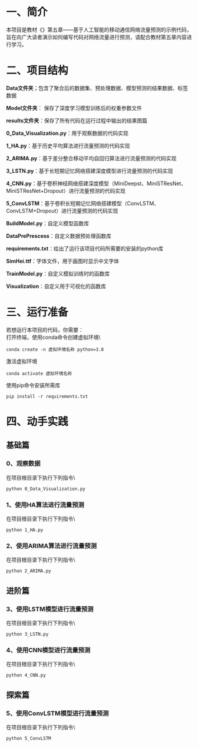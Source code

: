 # 一、简介
本项目是教材《》第五章——基于人工智能的移动通信网络流量预测的示例代码，旨在向广大读者演示如何编写代码对网络流量进行预测，请配合教材第五章内容进行学习。
# 二、项目结构
**Data文件夹**；包含了聚合后的数据集、预处理数据、模型预测的结果数据、标签数据

**Model文件夹**： 保存了深度学习模型训练后的权重参数文件

**results文件夹**：保存了所有代码在运行过程中输出的结果图篇

**0_Data_Visualization.py**：用于观察数据的代码实现

**1_HA.py**：基于历史平均算法进行流量预测的代码实现

**2_ARIMA.py**：基于差分整合移动平均自回归算法进行流量预测的代码实现

**3_LSTN.py**：基于长短期记忆网络搭建深度模型进行流量预测的代码实现

**4_CNN.py**：基于卷积神经网络搭建深度模型（MiniDeepst、MiniSTResNet、MiniSTResNet+Dropout）进行流量预测的代码实现

**5_ConvLSTM**：基于卷积长短期记忆网络搭建模型（ConvLSTM、ConvLSTM+Dropout）进行流量预测的代码实现

**BuildModel.py**：自定义模型函数库

**DataPrePrescess**：自定义数据预处理函数库

**requirements.txt**：给出了运行该项目代码所需要的安装的python库

**SimHei.ttf**：字体文件，用于画图时显示中文字体

**TrainModel.py**：自定义模拟训练时的函数库

**Visualization**：自定义用于可视化的函数库

# 三、运行准备
若想运行本项目的代码，你需要：\
打开终端，使用conda命令创建虚拟环境\
```
conda create -n 虚拟环境名称 python=3.8 
```
激活虚拟环境
```
conda activate 虚拟环境名称
```
使用pip命令安装所需库
```
pip install -r requirements.txt
```
# 四、动手实践
## 基础篇
### 0、观察数据
在项目根目录下执行下列指令\
```
python 0_Data_Visualization.py
```
### 1、使用HA算法进行流量预测
在项目根目录下执行下列指令\
```
python 1_HA.py
```
### 2、使用ARIMA算法进行流量预测
在项目根目录下执行下列指令\
```
python 2_ARIMA.py
```
## 进阶篇
### 3、使用LSTM模型进行流量预测
在项目根目录下执行下列指令\
```
python 3_LSTN.py
```
### 4、使用CNN模型进行流量预测
在项目根目录下执行下列指令\
```
python 4_CNN.py
```
## 探索篇
### 5、使用ConvLSTM模型进行流量预测
在项目根目录下执行下列指令\
```
python 5_ConvLSTM
```
